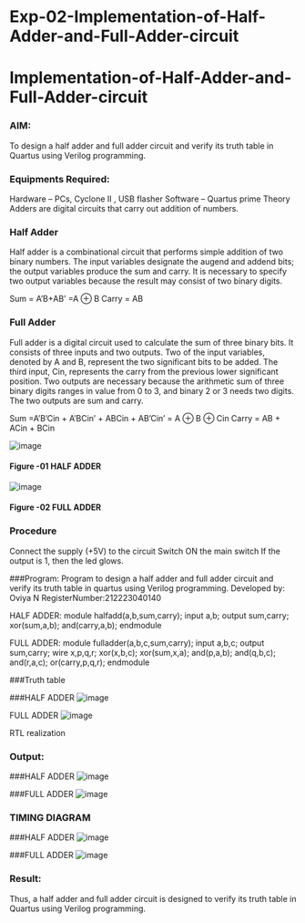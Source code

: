 # Exp-02-Implementation-of-Half-Adder-and-Full-Adder-circuit

# Implementation-of-Half-Adder-and-Full-Adder-circuit
### AIM:
To design a half adder and full adder circuit and verify its truth table in Quartus using Verilog programming.

### Equipments Required:
Hardware – PCs, Cyclone II , USB flasher
Software – Quartus prime
Theory
Adders are digital circuits that carry out addition of numbers.

### Half Adder
Half adder is a combinational circuit that performs simple addition of two binary numbers. The input variables designate the augend and addend bits; the output variables produce the sum and carry. It is necessary to specify two output variables because the result may consist of two binary digits.

Sum = A’B+AB’ =A ⊕ B Carry = AB

### Full Adder
Full adder is a digital circuit used to calculate the sum of three binary bits. It consists of three inputs and two outputs. Two of the input variables, denoted by A and B, represent the two significant bits to be added. The third input, Cin, represents the carry from the previous lower significant position. Two outputs are necessary because the arithmetic sum of three binary digits ranges in value from 0 to 3, and binary 2 or 3 needs two digits. The two outputs are sum and carry.

Sum =A’B’Cin + A’BCin’ + ABCin + AB’Cin’ = A ⊕ B ⊕ Cin Carry = AB + ACin + BCin

 ![image](https://user-images.githubusercontent.com/36288975/163552156-a13e5a56-c638-4110-97d9-8896907c8d25.png)

#### Figure -01 HALF ADDER 


![image](https://user-images.githubusercontent.com/36288975/163552057-b3547877-6d07-45b4-b7e0-bcfebfad9e1d.png)

#### Figure -02 FULL ADDER 

### Procedure

Connect the supply (+5V) to the circuit
Switch ON the main switch
If the output is 1, then the led glows.

###Program:
Program to design a half adder and full adder circuit and verify its truth table in quartus using Verilog programming.
Developed by: Oviya N
RegisterNumber:212223040140

HALF ADDER:
module halfadd(a,b,sum,carry);
input a,b;
output sum,carry;
xor(sum,a,b);
and(carry,a,b);
endmodule

FULL ADDER:
module fulladder(a,b,c,sum,carry);
input a,b,c;
output sum,carry;
wire x,p,q,r;
xor(x,b,c);
xor(sum,x,a);
and(p,a,b);
and(q,b,c);
and(r,a,c);
or(carry,p,q,r);
endmodule


###Truth table


###HALF ADDER
![image](https://github.com/Oviya49/Exp-02-Implementation-of-Half-Adder-and-Full-Adder-circuit/assets/153576803/ed810328-beac-46a9-88f4-056cdf0554ee)

FULL ADDER
![image](https://github.com/Oviya49/Exp-02-Implementation-of-Half-Adder-and-Full-Adder-circuit/assets/153576803/6f13d888-7cbc-43c6-939a-c64ba1438e23)


RTL realization

### Output:

###HALF ADDER
![image](https://github.com/Oviya49/Exp-02-Implementation-of-Half-Adder-and-Full-Adder-circuit/assets/153576803/6a313231-3940-4f68-95a9-803fbb5bb0e9)

###FULL ADDER
![image](https://github.com/Oviya49/Exp-02-Implementation-of-Half-Adder-and-Full-Adder-circuit/assets/153576803/8f018627-afee-4928-a9cb-7989a260b44e)

### TIMING DIAGRAM

###HALF ADDER
![image](https://github.com/Oviya49/Exp-02-Implementation-of-Half-Adder-and-Full-Adder-circuit/assets/153576803/c06e84a9-a3a0-4d60-945d-9fa3a8485712)

###FULL ADDER
![image](https://github.com/Oviya49/Exp-02-Implementation-of-Half-Adder-and-Full-Adder-circuit/assets/153576803/23b46d09-1cf6-46a5-8177-ec0441656e6b)


 

### Result:
Thus, a half adder and full adder circuit is designed to verify its truth table in Quartus using Verilog programming.
